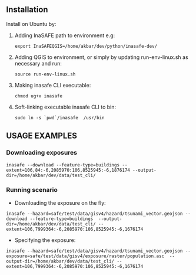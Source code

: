 ## Installation
Install on Ubuntu by:
1. Adding InaSAFE path to environment e.g:

   ```export InaSAFEQGIS=/home/akbar/dev/python/inasafe-dev/```
   
2. Adding QGIS to environment, or simply by updating run-env-linux.sh as necessary and run:
   
   ```source run-env-linux.sh```
   
3. Making inasafe CLI executable:
   
   ```chmod ug+x inasafe```
   
4. Soft-linking executable inasafe CLI to bin:
   
   ```sudo ln -s `pwd`/inasafe  /usr/bin```

## USAGE EXAMPLES
### Downloading exposures

```inasafe --download --feature-type=buildings --extent=106,84:-6,2085970:106,8525945:-6,1876174 --output-dir=/home/akbar/dev/data/test_cli/```

### Running scenario
- Downloading the exposure on the fly:

```inasafe --hazard=safe/test/data/gisv4/hazard/tsunami_vector.geojson --download --feature-type=buildings  --output-dir=/home/akbar/dev/data/test_cli/ --extent=106,7999364:-6,2085970:106,8525945:-6,1676174```

- Specifying the exposure:

```inasafe --hazard=safe/test/data/gisv4/hazard/tsunami_vector.geojson --exposure=safe/test/data/gisv4/exposure/raster/population.asc  --output-dir=/home/akbar/dev/data/test_cli/ --extent=106,7999364:-6,2085970:106,8525945:-6,1676174```
